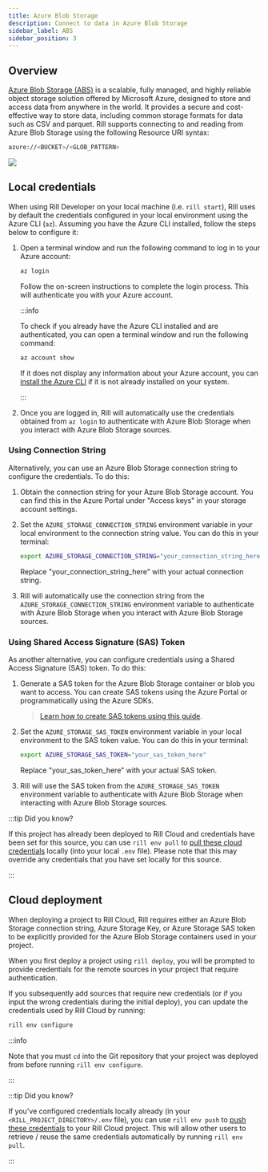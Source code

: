 ```yaml
---
title: Azure Blob Storage
description: Connect to data in Azure Blob Storage
sidebar_label: ABS
sidebar_position: 3
---
```


<!-- WARNING: There are links to this page in source code. If you move it, find and replace the links and consider adding a redirect in docusaurus.config.js. -->

## Overview
[Azure Blob Storage (ABS)](https://learn.microsoft.com/en-us/azure/storage/blobs/storage-blobs-introduction) is a scalable, fully managed, and highly reliable object storage solution offered by Microsoft Azure, designed to store and access data from anywhere in the world. It provides a secure and cost-effective way to store data, including common storage formats for data such as CSV and parquet. Rill supports connecting to and reading from Azure Blob Storage using the following Resource URI syntax:

```bash
azure://<BUCKET>/<GLOB_PATTERN>
```

<img src = '/img/reference/connectors/azure/abs.png' class='rounded-png' />
<br />

## Local credentials

When using Rill Developer on your local machine (i.e. `rill start`), Rill uses by default the credentials configured in your local environment using the Azure CLI (`az`). Assuming you have the Azure CLI installed, follow the steps below to configure it:

1. Open a terminal window and run the following command to log in to your Azure account:

    ```bash
    az login
    ```

    Follow the on-screen instructions to complete the login process. This will authenticate you with your Azure account.

    :::info

    To check if you already have the Azure CLI installed and are authenticated, you can open a terminal window and run the following command:

    ```bash
    az account show
    ```

    If it does not display any information about your Azure account, you can [install the Azure CLI](https://learn.microsoft.com/en-us/cli/azure/install-azure-cli) if it is not already installed on your system.

    :::

2. Once you are logged in, Rill will automatically use the credentials obtained from `az login` to authenticate with Azure Blob Storage when you interact with Azure Blob Storage sources.

### Using Connection String

Alternatively, you can use an Azure Blob Storage connection string to configure the credentials. To do this:

1. Obtain the connection string for your Azure Blob Storage account. You can find this in the Azure Portal under "Access keys" in your storage account settings.

2. Set the `AZURE_STORAGE_CONNECTION_STRING` environment variable in your local environment to the connection string value. You can do this in your terminal:

    ```bash
    export AZURE_STORAGE_CONNECTION_STRING="your_connection_string_here"
    ```

    Replace "your_connection_string_here" with your actual connection string.

3. Rill will automatically use the connection string from the `AZURE_STORAGE_CONNECTION_STRING` environment variable to authenticate with Azure Blob Storage when you interact with Azure Blob Storage sources.

### Using Shared Access Signature (SAS) Token

As another alternative, you can configure credentials using a Shared Access Signature (SAS) token. To do this:

1. Generate a SAS token for the Azure Blob Storage container or blob you want to access. You can create SAS tokens using the Azure Portal or programmatically using the Azure SDKs.

    > [Learn how to create SAS tokens using this guide](https://learn.microsoft.com/en-us/azure/ai-services/translator/document-translation/how-to-guides/create-sas-tokens?tabs=Containers).

2. Set the `AZURE_STORAGE_SAS_TOKEN` environment variable in your local environment to the SAS token value. You can do this in your terminal:

    ```bash
    export AZURE_STORAGE_SAS_TOKEN="your_sas_token_here"
    ```

    Replace "your_sas_token_here" with your actual SAS token.

3. Rill will use the SAS token from the `AZURE_STORAGE_SAS_TOKEN` environment variable to authenticate with Azure Blob Storage when interacting with Azure Blob Storage sources.

:::tip Did you know?

If this project has already been deployed to Rill Cloud and credentials have been set for this source, you can use `rill env pull` to [pull these cloud credentials](/build/credentials/credentials.md#rill-env-pull) locally (into your local `.env` file). Please note that this may override any credentials that you have set locally for this source.

:::

## Cloud deployment

When deploying a project to Rill Cloud, Rill requires either an Azure Blob Storage connection string, Azure Storage Key, or Azure Storage SAS token to be explicitly provided for the Azure Blob Storage containers used in your project. 

When you first deploy a project using `rill deploy`, you will be prompted to provide credentials for the remote sources in your project that require authentication.

If you subsequently add sources that require new credentials (or if you input the wrong credentials during the initial deploy), you can update the credentials used by Rill Cloud by running:

```bash
rill env configure
```

:::info

Note that you must `cd` into the Git repository that your project was deployed from before running `rill env configure`.

:::

:::tip Did you know?

If you've configured credentials locally already (in your `<RILL_PROJECT_DIRECTORY>/.env` file), you can use `rill env push` to [push these credentials](/build/credentials/credentials.md#rill-env-push) to your Rill Cloud project. This will allow other users to retrieve / reuse the same credentials automatically by running `rill env pull`.

:::
